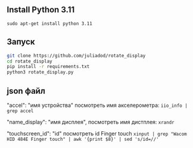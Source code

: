 ## Install Python 3.11
``` sudo apt-get install python 3.11 ```

## Запуск
```sh
git clone https://github.com/juliadod/rotate_display
cd rotate_display
pip install -r requirements.txt
python3 rotate_display.py
```

## json файл

"accel": "имя устройства"
посмотреть имя акселерометра:
```iio_info | grep accel```

 "name_display": "имя дисплея",
 посмотреть имя дистплея:
 ```xrandr ```
 
 "touchscreen_id": "id"
 посмотреть id Finger touch
 ``` xinput | grep "Wacom HID 484E Finger touch" | awk '{print $8}' | sed 's/id=//' ```
 
 
 
 

